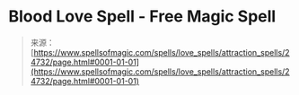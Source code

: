<!--yml
category: 未分类
date: 2024-06-12 19:10:55
-->

# Blood Love Spell - Free Magic Spell

> 来源：[https://www.spellsofmagic.com/spells/love_spells/attraction_spells/24732/page.html#0001-01-01](https://www.spellsofmagic.com/spells/love_spells/attraction_spells/24732/page.html#0001-01-01)